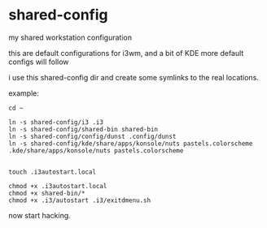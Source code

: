 shared-config
=============

my shared workstation configuration


this are default configurations for i3wm, and a bit of KDE
more default configs will follow

i use this shared-config dir and create some symlinks to the real locations.

example:


    cd ~

    ln -s shared-config/i3 .i3
    ln -s shared-config/shared-bin shared-bin
    ln -s shared-config/config/dunst .config/dunst
    ln -s shared-config/kde/share/apps/konsole/nuts pastels.colorscheme .kde/share/apps/konsole/nuts pastels.colorscheme


    touch .i3autostart.local

    chmod +x .i3autostart.local
    chmod +x shared-bin/*
    chmod +x .i3/autostart .i3/exitdmenu.sh


now start hacking.

